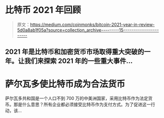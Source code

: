 # 比特币 2021 年回顾

> 原文：<https://medium.com/coinmonks/bitcoin-2021-year-in-review-5d0a8ab1f05a?source=collection_archive---------15----------------------->

## 2021 年是比特币和加密货币市场取得重大突破的一年。让我们来探索 2021 年的一些重大事件…

# 萨尔瓦多使比特币成为合法货币

萨尔瓦多共和国是一个人口不到 700 万的中美洲国家，采用比特币作为法定货币。那是什么意思？所有企业都必须接受比特币作为支付方式。为了促进这一行动，该…